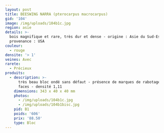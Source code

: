 ```yaml
---
layout: post
title: BEESWING NARRA (pterocarpus macrocarpus)
gid: '104'
image: /img/uploads/104b1c.jpg
region: asie
details: >-
  bois magnifique et rare, très dur et dense - origine : Asie du Sud-Est -
  provenance : USA
couleur:
  - rouge
densite: '> 1'
veines: Avec
rarete:
  - Précieux
produits:
  - description: >-
      très beau bloc ondé sans défaut - présence de marques de rabotage sur les
      faces - densité 1,11
    dimensions: 343 x 40 x 40 mm
    photos:
      - /img/uploads/104b1c.jpg
      - /img/uploads/104b1bisc.jpg
    pid: B1
    poids: '606'
    prix: '88.50'
    type: Bloc
---
```



